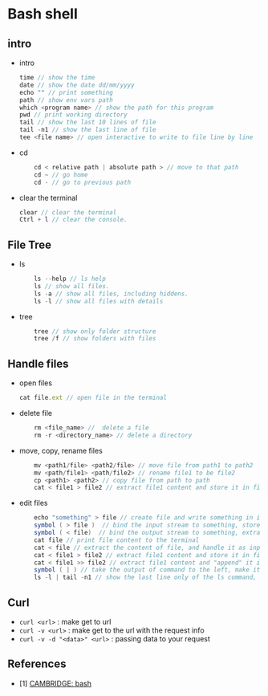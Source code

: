 <!-- markdownlint-disable MD004 MD026 MD009 MD046 -->
# Bash shell

## intro

- intro

    ```js
    time // show the time
    date // show the date dd/mm/yyyy
    echo "" // print something
    path // show env vars path
    which <program name> // show the path for this program
    pwd // print working directory
    tail // show the last 10 lines of file
    tail -n1 // show the last line of file
    tee <file name> // open interactive to write to file line by line
   
    ```

- cd

    ```js
        cd < relative path | absolute path > // move to that path
        cd ~ // go home
        cd - // go to previous path
    ```

- clear the terminal

    ```js
    clear // clear the terminal
    Ctrl + l // clear the console.
    ```

## File Tree

- ls

  ```js
      ls --help // ls help
      ls // show all files.
      ls -a // show all files, including hiddens.
      ls -l // show all files with details
  ```

- tree

    ```js
        tree // show only folder structure
        tree /f // show folders with files
    ```

## Handle files

- open files

    ```js
    cat file.ext // open file in the terminal

    ```

- delete file

    ```js
        rm <file_name> //  delete a file
        rm -r <directory_name> // delete a directory
    ```

- move, copy, rename files

    ```java
        mv <path1/file> <path2/file> // move file from path1 to path2
        mv <path/file1> <path/file2> // rename file1 to be file2
        cp <path1> <path2> // copy file from path to path
        cat < file1 > file2 // extract file1 content and store it in file2, copy file1 into file 2
    ```

- edit files 

    ```java
        echo "something" > file // create file and write something in it.
        symbol ( > file )  // bind the input stream to something, store something in file
        symbol ( < file)  // bind the output stream to something, extract something from file
        cat file // print file content to the terminal
        cat < file // extract the content of file, and handle it as input to cat.
        cat < file1 > file2 // extract file1 content and store it in file2, copy file1 into file 2
        cat < file1 >> file2 // extract file1 content and "append" it in file2, append file 2
        symbol ( | ) // take the output of command to the left, make it input to the right
        ls -l | tail -n1 // show the last line only of the ls command, ls -l output will be input to tail -n1
    ```

## Curl

- `curl <url>` : make get to url
- `curl -v <url>` : make get to the url with the request info
- ` curl -v -d "<data>" <url> ` : passing data to your request

## References

- [1] [CAMBRIDGE: bash](https://www.youtube.com/watch?v=Z56Jmr9Z34Q)